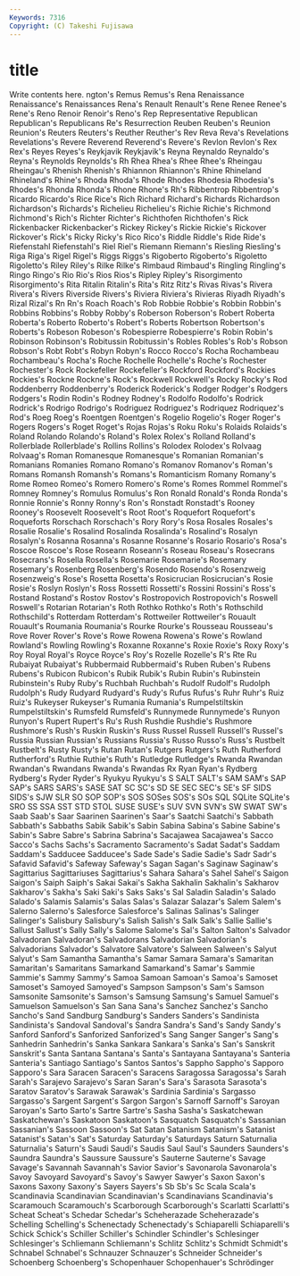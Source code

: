```yaml
---
Keywords: 7316 
Copyright: (C) Takeshi Fujisawa
---
```


# title

Write contents here.
ngton's
Remus Remus's Rena Renaissance Renaissance's Renaissances Rena's Renault Renault's Rene
Renee Renee's Rene's Reno Renoir Renoir's Reno's Rep Representative Republican
Republican's Republicans Re's Resurrection Reuben Reuben's Reunion Reunion's Reuters Reuters's
Reuther Reuther's Rev Reva Reva's Revelations Revelations's Revere Reverend Reverend's
Revere's Revlon Revlon's Rex Rex's Reyes Reyes's Reykjavik Reykjavik's Reyna
Reynaldo Reynaldo's Reyna's Reynolds Reynolds's Rh Rhea Rhea's Rhee Rhee's
Rheingau Rheingau's Rhenish Rhenish's Rhiannon Rhiannon's Rhine Rhineland Rhineland's Rhine's
Rhoda Rhoda's Rhode Rhodes Rhodesia Rhodesia's Rhodes's Rhonda Rhonda's Rhone
Rhone's Rh's Ribbentrop Ribbentrop's Ricardo Ricardo's Rice Rice's Rich Richard
Richard's Richards Richardson Richardson's Richards's Richelieu Richelieu's Richie Richie's Richmond
Richmond's Rich's Richter Richter's Richthofen Richthofen's Rick Rickenbacker Rickenbacker's Rickey
Rickey's Rickie Rickie's Rickover Rickover's Rick's Ricky Ricky's Rico Rico's
Riddle Riddle's Ride Ride's Riefenstahl Riefenstahl's Riel Riel's Riemann Riemann's
Riesling Riesling's Riga Riga's Rigel Rigel's Riggs Riggs's Rigoberto Rigoberto's
Rigoletto Rigoletto's Riley Riley's Rilke Rilke's Rimbaud Rimbaud's Ringling Ringling's
Ringo Ringo's Rio Rio's Rios Rios's Ripley Ripley's Risorgimento Risorgimento's
Rita Ritalin Ritalin's Rita's Ritz Ritz's Rivas Rivas's Rivera Rivera's
Rivers Riverside Rivers's Riviera Riviera's Rivieras Riyadh Riyadh's Rizal Rizal's
Rn Rn's Roach Roach's Rob Robbie Robbie's Robbin Robbin's Robbins
Robbins's Robby Robby's Roberson Roberson's Robert Roberta Roberta's Roberto Roberto's
Robert's Roberts Robertson Robertson's Roberts's Robeson Robeson's Robespierre Robespierre's Robin
Robin's Robinson Robinson's Robitussin Robitussin's Robles Robles's Rob's Robson Robson's
Robt Robt's Robyn Robyn's Rocco Rocco's Rocha Rochambeau Rochambeau's Rocha's
Roche Rochelle Rochelle's Roche's Rochester Rochester's Rock Rockefeller Rockefeller's Rockford
Rockford's Rockies Rockies's Rockne Rockne's Rock's Rockwell Rockwell's Rocky Rocky's
Rod Roddenberry Roddenberry's Roderick Roderick's Rodger Rodger's Rodgers Rodgers's Rodin
Rodin's Rodney Rodney's Rodolfo Rodolfo's Rodrick Rodrick's Rodrigo Rodrigo's Rodriguez
Rodriguez's Rodriquez Rodriquez's Rod's Roeg Roeg's Roentgen Roentgen's Rogelio Rogelio's
Roger Roger's Rogers Rogers's Roget Roget's Rojas Rojas's Roku Roku's
Rolaids Rolaids's Roland Rolando Rolando's Roland's Rolex Rolex's Rolland Rolland's
Rollerblade Rollerblade's Rollins Rollins's Rolodex Rolodex's Rolvaag Rolvaag's Roman Romanesque
Romanesque's Romanian Romanian's Romanians Romanies Romano Romano's Romanov Romanov's Roman's
Romans Romansh Romansh's Romans's Romanticism Romany Romany's Rome Romeo Romeo's
Romero Romero's Rome's Romes Rommel Rommel's Romney Romney's Romulus Romulus's
Ron Ronald Ronald's Ronda Ronda's Ronnie Ronnie's Ronny Ronny's Ron's
Ronstadt Ronstadt's Rooney Rooney's Roosevelt Roosevelt's Root Root's Roquefort Roquefort's
Roqueforts Rorschach Rorschach's Rory Rory's Rosa Rosales Rosales's Rosalie Rosalie's
Rosalind Rosalinda Rosalinda's Rosalind's Rosalyn Rosalyn's Rosanna Rosanna's Rosanne Rosanne's
Rosario Rosario's Rosa's Roscoe Roscoe's Rose Roseann Roseann's Roseau Roseau's
Rosecrans Rosecrans's Rosella Rosella's Rosemarie Rosemarie's Rosemary Rosemary's Rosenberg Rosenberg's
Rosendo Rosendo's Rosenzweig Rosenzweig's Rose's Rosetta Rosetta's Rosicrucian Rosicrucian's Rosie
Rosie's Roslyn Roslyn's Ross Rossetti Rossetti's Rossini Rossini's Ross's Rostand
Rostand's Rostov Rostov's Rostropovich Rostropovich's Roswell Roswell's Rotarian Rotarian's Roth
Rothko Rothko's Roth's Rothschild Rothschild's Rotterdam Rotterdam's Rottweiler Rottweiler's Rouault
Rouault's Roumania Roumania's Rourke Rourke's Rousseau Rousseau's Rove Rover Rover's
Rove's Rowe Rowena Rowena's Rowe's Rowland Rowland's Rowling Rowling's Roxanne
Roxanne's Roxie Roxie's Roxy Roxy's Roy Royal Royal's Royce Royce's
Roy's Rozelle Rozelle's R's Rte Ru Rubaiyat Rubaiyat's Rubbermaid Rubbermaid's
Ruben Ruben's Rubens Rubens's Rubicon Rubicon's Rubik Rubik's Rubin Rubin's
Rubinstein Rubinstein's Ruby Ruby's Ruchbah Ruchbah's Rudolf Rudolf's Rudolph Rudolph's
Rudy Rudyard Rudyard's Rudy's Rufus Rufus's Ruhr Ruhr's Ruiz Ruiz's
Rukeyser Rukeyser's Rumania Rumania's Rumpelstiltskin Rumpelstiltskin's Rumsfeld Rumsfeld's Runnymede Runnymede's
Runyon Runyon's Rupert Rupert's Ru's Rush Rushdie Rushdie's Rushmore Rushmore's
Rush's Ruskin Ruskin's Russ Russel Russell Russell's Russel's Russia Russian
Russian's Russians Russia's Russo Russo's Russ's Rustbelt Rustbelt's Rusty Rusty's
Rutan Rutan's Rutgers Rutgers's Ruth Rutherford Rutherford's Ruthie Ruthie's Ruth's
Rutledge Rutledge's Rwanda Rwandan Rwandan's Rwandans Rwanda's Rwandas Rx Ryan
Ryan's Rydberg Rydberg's Ryder Ryder's Ryukyu Ryukyu's S SALT SALT's
SAM SAM's SAP SAP's SARS SARS's SASE SAT SC SC's
SD SE SEC SEC's SE's SF SIDS SIDS's SJW SLR
SO SOP SOP's SOS SOSes SOS's SOs SQL SQLite SQLite's
SRO SS SSA SST STD STOL SUSE SUSE's SUV SVN
SVN's SW SWAT SW's Saab Saab's Saar Saarinen Saarinen's Saar's
Saatchi Saatchi's Sabbath Sabbath's Sabbaths Sabik Sabik's Sabin Sabina Sabina's
Sabine Sabine's Sabin's Sabre Sabre's Sabrina Sabrina's Sacajawea Sacajawea's Sacco
Sacco's Sachs Sachs's Sacramento Sacramento's Sadat Sadat's Saddam Saddam's Sadducee
Sadducee's Sade Sade's Sadie Sadie's Sadr Sadr's Safavid Safavid's Safeway
Safeway's Sagan Sagan's Saginaw Saginaw's Sagittarius Sagittariuses Sagittarius's Sahara Sahara's
Sahel Sahel's Saigon Saigon's Saiph Saiph's Sakai Sakai's Sakha Sakhalin
Sakhalin's Sakharov Sakharov's Sakha's Saki Saki's Saks Saks's Sal Saladin
Saladin's Salado Salado's Salamis Salamis's Salas Salas's Salazar Salazar's Salem
Salem's Salerno Salerno's Salesforce Salesforce's Salinas Salinas's Salinger Salinger's Salisbury
Salisbury's Salish Salish's Salk Salk's Sallie Sallie's Sallust Sallust's Sally
Sally's Salome Salome's Sal's Salton Salton's Salvador Salvadoran Salvadoran's Salvadorans
Salvadorian Salvadorian's Salvadorians Salvador's Salvatore Salvatore's Salween Salween's Salyut Salyut's
Sam Samantha Samantha's Samar Samara Samara's Samaritan Samaritan's Samaritans Samarkand
Samarkand's Samar's Sammie Sammie's Sammy Sammy's Samoa Samoan Samoan's Samoa's
Samoset Samoset's Samoyed Samoyed's Sampson Sampson's Sam's Samson Samsonite Samsonite's
Samson's Samsung Samsung's Samuel Samuel's Samuelson Samuelson's San Sana Sana's
Sanchez Sanchez's Sancho Sancho's Sand Sandburg Sandburg's Sanders Sanders's Sandinista
Sandinista's Sandoval Sandoval's Sandra Sandra's Sand's Sandy Sandy's Sanford Sanford's
Sanforized Sanforized's Sang Sanger Sanger's Sang's Sanhedrin Sanhedrin's Sanka Sankara
Sankara's Sanka's San's Sanskrit Sanskrit's Santa Santana Santana's Santa's Santayana
Santayana's Santeria Santeria's Santiago Santiago's Santos Santos's Sappho Sappho's Sapporo
Sapporo's Sara Saracen Saracen's Saracens Saragossa Saragossa's Sarah Sarah's Sarajevo
Sarajevo's Saran Saran's Sara's Sarasota Sarasota's Saratov Saratov's Sarawak Sarawak's
Sardinia Sardinia's Sargasso Sargasso's Sargent Sargent's Sargon Sargon's Sarnoff Sarnoff's
Saroyan Saroyan's Sarto Sarto's Sartre Sartre's Sasha Sasha's Saskatchewan Saskatchewan's
Saskatoon Saskatoon's Sasquatch Sasquatch's Sassanian Sassanian's Sassoon Sassoon's Sat Satan
Satanism Satanism's Satanist Satanist's Satan's Sat's Saturday Saturday's Saturdays Saturn
Saturnalia Saturnalia's Saturn's Saudi Saudi's Saudis Saul Saul's Saunders Saunders's
Saundra Saundra's Saussure Saussure's Sauterne Sauterne's Savage Savage's Savannah Savannah's
Savior Savior's Savonarola Savonarola's Savoy Savoyard Savoyard's Savoy's Sawyer Sawyer's
Saxon Saxon's Saxons Saxony Saxony's Sayers Sayers's Sb Sb's Sc
Scala Scala's Scandinavia Scandinavian Scandinavian's Scandinavians Scandinavia's Scaramouch Scaramouch's Scarborough
Scarborough's Scarlatti Scarlatti's Scheat Scheat's Schedar Schedar's Scheherazade Scheherazade's Schelling
Schelling's Schenectady Schenectady's Schiaparelli Schiaparelli's Schick Schick's Schiller Schiller's Schindler
Schindler's Schlesinger Schlesinger's Schliemann Schliemann's Schlitz Schlitz's Schmidt Schmidt's Schnabel
Schnabel's Schnauzer Schnauzer's Schneider Schneider's Schoenberg Schoenberg's Schopenhauer Schopenhauer's Schrödinger
